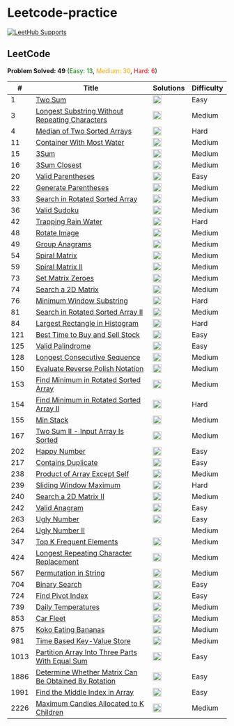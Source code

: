 # Leetcode-practice

[![LeetHub Supports](https://github.com/KamrulSh/LeetCode_Solve/actions/workflows/leethub.yml/badge.svg)](https://github.com/KamrulSh/LeetCode_Solve/actions/workflows/leethub.yml)

## LeetCode

**Problem Solved: 49** (<span style="color:green">Easy: 13</span>, <span style="color:orange">Medium: 30</span>, <span style="color:red">Hard: 6</span>)

| # | Title | Solutions | Difficulty |
| - | - | - | - |
| 1 | [Two Sum](https://leetcode.com/problems/two-sum/) | <a href="leetcode/00001_two-sum/1-two-sum.py"><img src="https://cdn.jsdelivr.net/gh/devicons/devicon/icons/python/python-original.svg" width="20" height="20"></a> | Easy |
| 3 | [Longest Substring Without Repeating Characters](https://leetcode.com/problems/longest-substring-without-repeating-characters/) | <a href="leetcode/00003_longest-substring-without-repeating-characters/3-longest-substring-without-repeating-characters.py"><img src="https://cdn.jsdelivr.net/gh/devicons/devicon/icons/python/python-original.svg" width="20" height="20"></a> | Medium |
| 4 | [Median of Two Sorted Arrays](https://leetcode.com/problems/median-of-two-sorted-arrays/) | <a href="leetcode/00004_median-of-two-sorted-arrays/4-median-of-two-sorted-arrays.py"><img src="https://cdn.jsdelivr.net/gh/devicons/devicon/icons/python/python-original.svg" width="20" height="20"></a> | Hard |
| 11 | [Container With Most Water](https://leetcode.com/problems/container-with-most-water/) | <a href="leetcode/00011_container-with-most-water/11-container-with-most-water.py"><img src="https://cdn.jsdelivr.net/gh/devicons/devicon/icons/python/python-original.svg" width="20" height="20"></a> | Medium |
| 15 | [3Sum](https://leetcode.com/problems/3sum/) | <a href="leetcode/00015_3sum/15-3sum.py"><img src="https://cdn.jsdelivr.net/gh/devicons/devicon/icons/python/python-original.svg" width="20" height="20"></a> | Medium |
| 16 | [3Sum Closest](https://leetcode.com/problems/3sum-closest/) | <a href="leetcode/00016_3sum-closest/16-3sum-closest.py"><img src="https://cdn.jsdelivr.net/gh/devicons/devicon/icons/python/python-original.svg" width="20" height="20"></a> | Medium |
| 20 | [Valid Parentheses](https://leetcode.com/problems/valid-parentheses/) | <a href="leetcode/00020_valid-parentheses/20-valid-parentheses.py"><img src="https://cdn.jsdelivr.net/gh/devicons/devicon/icons/python/python-original.svg" width="20" height="20"></a> | Easy |
| 22 | [Generate Parentheses](https://leetcode.com/problems/generate-parentheses/) | <a href="leetcode/00022_generate-parentheses/22-generate-parentheses.py"><img src="https://cdn.jsdelivr.net/gh/devicons/devicon/icons/python/python-original.svg" width="20" height="20"></a> | Medium |
| 33 | [Search in Rotated Sorted Array](https://leetcode.com/problems/search-in-rotated-sorted-array/) | <a href="leetcode/00033_search-in-rotated-sorted-array/33-search-in-rotated-sorted-array.py"><img src="https://cdn.jsdelivr.net/gh/devicons/devicon/icons/python/python-original.svg" width="20" height="20"></a> | Medium |
| 36 | [Valid Sudoku](https://leetcode.com/problems/valid-sudoku/) | <a href="leetcode/00036_valid-sudoku/36-valid-sudoku.py"><img src="https://cdn.jsdelivr.net/gh/devicons/devicon/icons/python/python-original.svg" width="20" height="20"></a> | Medium |
| 42 | [Trapping Rain Water](https://leetcode.com/problems/trapping-rain-water/) | <a href="leetcode/00042_trapping-rain-water/42-trapping-rain-water.py"><img src="https://cdn.jsdelivr.net/gh/devicons/devicon/icons/python/python-original.svg" width="20" height="20"></a> | Hard |
| 48 | [Rotate Image](https://leetcode.com/problems/rotate-image/) | <a href="leetcode/00048_rotate-image/48-rotate-image.py"><img src="https://cdn.jsdelivr.net/gh/devicons/devicon/icons/python/python-original.svg" width="20" height="20"></a> | Medium |
| 49 | [Group Anagrams](https://leetcode.com/problems/group-anagrams/) | <a href="leetcode/00049_group-anagrams/49-group-anagrams.py"><img src="https://cdn.jsdelivr.net/gh/devicons/devicon/icons/python/python-original.svg" width="20" height="20"></a> | Medium |
| 54 | [Spiral Matrix](https://leetcode.com/problems/spiral-matrix/) | <a href="leetcode/00054_spiral-matrix/54-spiral-matrix.py"><img src="https://cdn.jsdelivr.net/gh/devicons/devicon/icons/python/python-original.svg" width="20" height="20"></a> | Medium |
| 59 | [Spiral Matrix II](https://leetcode.com/problems/spiral-matrix-ii/) | <a href="leetcode/00059_spiral-matrix-ii/59-spiral-matrix-ii.py"><img src="https://cdn.jsdelivr.net/gh/devicons/devicon/icons/python/python-original.svg" width="20" height="20"></a> | Medium |
| 73 | [Set Matrix Zeroes](https://leetcode.com/problems/set-matrix-zeroes/) | <a href="leetcode/00073_set-matrix-zeroes/73-set-matrix-zeroes.py"><img src="https://cdn.jsdelivr.net/gh/devicons/devicon/icons/python/python-original.svg" width="20" height="20"></a> | Medium |
| 74 | [Search a 2D Matrix](https://leetcode.com/problems/search-a-2d-matrix/) | <a href="leetcode/00074_search-a-2d-matrix/74-search-a-2d-matrix.py"><img src="https://cdn.jsdelivr.net/gh/devicons/devicon/icons/python/python-original.svg" width="20" height="20"></a> | Medium |
| 76 | [Minimum Window Substring](https://leetcode.com/problems/minimum-window-substring/) | <a href="leetcode/00076_minimum-window-substring/76-minimum-window-substring.py"><img src="https://cdn.jsdelivr.net/gh/devicons/devicon/icons/python/python-original.svg" width="20" height="20"></a> | Hard |
| 81 | [Search in Rotated Sorted Array II](https://leetcode.com/problems/search-in-rotated-sorted-array-ii/) | <a href="leetcode/00081_search-in-rotated-sorted-array-ii/81-search-in-rotated-sorted-array-ii.py"><img src="https://cdn.jsdelivr.net/gh/devicons/devicon/icons/python/python-original.svg" width="20" height="20"></a> | Medium |
| 84 | [Largest Rectangle in Histogram](https://leetcode.com/problems/largest-rectangle-in-histogram/) | <a href="leetcode/00084_largest-rectangle-in-histogram/84-largest-rectangle-in-histogram.py"><img src="https://cdn.jsdelivr.net/gh/devicons/devicon/icons/python/python-original.svg" width="20" height="20"></a> | Hard |
| 121 | [Best Time to Buy and Sell Stock](https://leetcode.com/problems/best-time-to-buy-and-sell-stock/) | <a href="leetcode/00121_best-time-to-buy-and-sell-stock/121-best-time-to-buy-and-sell-stock.py"><img src="https://cdn.jsdelivr.net/gh/devicons/devicon/icons/python/python-original.svg" width="20" height="20"></a> | Easy |
| 125 | [Valid Palindrome](https://leetcode.com/problems/valid-palindrome/) | <a href="leetcode/00125_valid-palindrome/125-valid-palindrome.py"><img src="https://cdn.jsdelivr.net/gh/devicons/devicon/icons/python/python-original.svg" width="20" height="20"></a> | Easy |
| 128 | [Longest Consecutive Sequence](https://leetcode.com/problems/longest-consecutive-sequence/) | <a href="leetcode/00128_longest-consecutive-sequence/128-longest-consecutive-sequence.py"><img src="https://cdn.jsdelivr.net/gh/devicons/devicon/icons/python/python-original.svg" width="20" height="20"></a> | Medium |
| 150 | [Evaluate Reverse Polish Notation](https://leetcode.com/problems/evaluate-reverse-polish-notation/) | <a href="leetcode/00150_evaluate-reverse-polish-notation/150-evaluate-reverse-polish-notation.py"><img src="https://cdn.jsdelivr.net/gh/devicons/devicon/icons/python/python-original.svg" width="20" height="20"></a> | Medium |
| 153 | [Find Minimum in Rotated Sorted Array](https://leetcode.com/problems/find-minimum-in-rotated-sorted-array/) | <a href="leetcode/00153_find-minimum-in-rotated-sorted-array/153-find-minimum-in-rotated-sorted-array.py"><img src="https://cdn.jsdelivr.net/gh/devicons/devicon/icons/python/python-original.svg" width="20" height="20"></a> | Medium |
| 154 | [Find Minimum in Rotated Sorted Array II](https://leetcode.com/problems/find-minimum-in-rotated-sorted-array-ii/) | <a href="leetcode/00154_find-minimum-in-rotated-sorted-array-ii/154-find-minimum-in-rotated-sorted-array-ii.py"><img src="https://cdn.jsdelivr.net/gh/devicons/devicon/icons/python/python-original.svg" width="20" height="20"></a> | Hard |
| 155 | [Min Stack](https://leetcode.com/problems/min-stack/) | <a href="leetcode/00155_min-stack/155-min-stack.py"><img src="https://cdn.jsdelivr.net/gh/devicons/devicon/icons/python/python-original.svg" width="20" height="20"></a> | Medium |
| 167 | [Two Sum II - Input Array Is Sorted](https://leetcode.com/problems/two-sum-ii-input-array-is-sorted/) | <a href="leetcode/00167_two-sum-ii-input-array-is-sorted/167-two-sum-ii-input-array-is-sorted.py"><img src="https://cdn.jsdelivr.net/gh/devicons/devicon/icons/python/python-original.svg" width="20" height="20"></a> | Medium |
| 202 | [Happy Number](https://leetcode.com/problems/happy-number/) | <a href="leetcode/00202_happy-number/202-happy-number.py"><img src="https://cdn.jsdelivr.net/gh/devicons/devicon/icons/python/python-original.svg" width="20" height="20"></a> | Easy |
| 217 | [Contains Duplicate](https://leetcode.com/problems/contains-duplicate/) | <a href="leetcode/00217_contains-duplicate/217-contains-duplicate.py"><img src="https://cdn.jsdelivr.net/gh/devicons/devicon/icons/python/python-original.svg" width="20" height="20"></a> | Easy |
| 238 | [Product of Array Except Self](https://leetcode.com/problems/product-of-array-except-self/) | <a href="leetcode/00238_product-of-array-except-self/238-product-of-array-except-self.py"><img src="https://cdn.jsdelivr.net/gh/devicons/devicon/icons/python/python-original.svg" width="20" height="20"></a> | Medium |
| 239 | [Sliding Window Maximum](https://leetcode.com/problems/sliding-window-maximum/) | <a href="leetcode/00239_sliding-window-maximum/239-sliding-window-maximum.py"><img src="https://cdn.jsdelivr.net/gh/devicons/devicon/icons/python/python-original.svg" width="20" height="20"></a> | Hard |
| 240 | [Search a 2D Matrix II](https://leetcode.com/problems/search-a-2d-matrix-ii/) | <a href="leetcode/00240_search-a-2d-matrix-ii/240-search-a-2d-matrix-ii.py"><img src="https://cdn.jsdelivr.net/gh/devicons/devicon/icons/python/python-original.svg" width="20" height="20"></a> | Medium |
| 242 | [Valid Anagram](https://leetcode.com/problems/valid-anagram/) | <a href="leetcode/00242_valid-anagram/242-valid-anagram.py"><img src="https://cdn.jsdelivr.net/gh/devicons/devicon/icons/python/python-original.svg" width="20" height="20"></a> | Easy |
| 263 | [Ugly Number](https://leetcode.com/problems/ugly-number/) | <a href="leetcode/00263_ugly-number/263-ugly-number.py"><img src="https://cdn.jsdelivr.net/gh/devicons/devicon/icons/python/python-original.svg" width="20" height="20"></a> | Easy |
| 264 | [Ugly Number II](https://leetcode.com/problems/ugly-number-ii/) |  | Medium |
| 347 | [Top K Frequent Elements](https://leetcode.com/problems/top-k-frequent-elements/) | <a href="leetcode/00347_top-k-frequent-elements/347-top-k-frequent-elements.py"><img src="https://cdn.jsdelivr.net/gh/devicons/devicon/icons/python/python-original.svg" width="20" height="20"></a> | Medium |
| 424 | [Longest Repeating Character Replacement](https://leetcode.com/problems/longest-repeating-character-replacement/) | <a href="leetcode/00424_longest-repeating-character-replacement/424-longest-repeating-character-replacement.py"><img src="https://cdn.jsdelivr.net/gh/devicons/devicon/icons/python/python-original.svg" width="20" height="20"></a> | Medium |
| 567 | [Permutation in String](https://leetcode.com/problems/permutation-in-string/) | <a href="leetcode/00567_permutation-in-string/567-permutation-in-string.py"><img src="https://cdn.jsdelivr.net/gh/devicons/devicon/icons/python/python-original.svg" width="20" height="20"></a> | Medium |
| 704 | [Binary Search](https://leetcode.com/problems/binary-search/) | <a href="leetcode/00704_binary-search/704-binary-search.py"><img src="https://cdn.jsdelivr.net/gh/devicons/devicon/icons/python/python-original.svg" width="20" height="20"></a> | Easy |
| 724 | [Find Pivot Index](https://leetcode.com/problems/find-pivot-index/) | <a href="leetcode/00724_find-pivot-index/724-find-pivot-index.py"><img src="https://cdn.jsdelivr.net/gh/devicons/devicon/icons/python/python-original.svg" width="20" height="20"></a> | Easy |
| 739 | [Daily Temperatures](https://leetcode.com/problems/daily-temperatures/) | <a href="leetcode/00739_daily-temperatures/739-daily-temperatures.py"><img src="https://cdn.jsdelivr.net/gh/devicons/devicon/icons/python/python-original.svg" width="20" height="20"></a> | Medium |
| 853 | [Car Fleet](https://leetcode.com/problems/car-fleet/) | <a href="leetcode/00853_car-fleet/853-car-fleet.py"><img src="https://cdn.jsdelivr.net/gh/devicons/devicon/icons/python/python-original.svg" width="20" height="20"></a> | Medium |
| 875 | [Koko Eating Bananas](https://leetcode.com/problems/koko-eating-bananas/) | <a href="leetcode/00875_koko-eating-bananas/875-koko-eating-bananas.py"><img src="https://cdn.jsdelivr.net/gh/devicons/devicon/icons/python/python-original.svg" width="20" height="20"></a> | Medium |
| 981 | [Time Based Key-Value Store](https://leetcode.com/problems/time-based-key-value-store/) | <a href="leetcode/00981_time-based-key-value-store/981-time-based-key-value-store.py"><img src="https://cdn.jsdelivr.net/gh/devicons/devicon/icons/python/python-original.svg" width="20" height="20"></a> | Medium |
| 1013 | [Partition Array Into Three Parts With Equal Sum](https://leetcode.com/problems/partition-array-into-three-parts-with-equal-sum/) | <a href="leetcode/01013_partition-array-into-three-parts-with-equal-sum/1013-partition-array-into-three-parts-with-equal-sum.py"><img src="https://cdn.jsdelivr.net/gh/devicons/devicon/icons/python/python-original.svg" width="20" height="20"></a> | Easy |
| 1886 | [Determine Whether Matrix Can Be Obtained By Rotation](https://leetcode.com/problems/determine-whether-matrix-can-be-obtained-by-rotation/) | <a href="leetcode/01886_determine-whether-matrix-can-be-obtained-by-rotation/1886-determine-whether-matrix-can-be-obtained-by-rotation.py"><img src="https://cdn.jsdelivr.net/gh/devicons/devicon/icons/python/python-original.svg" width="20" height="20"></a> | Easy |
| 1991 | [Find the Middle Index in Array](https://leetcode.com/problems/find-the-middle-index-in-array/) | <a href="leetcode/01991_find-the-middle-index-in-array/1991-find-the-middle-index-in-array.py"><img src="https://cdn.jsdelivr.net/gh/devicons/devicon/icons/python/python-original.svg" width="20" height="20"></a> | Easy |
| 2226 | [Maximum Candies Allocated to K Children](https://leetcode.com/problems/maximum-candies-allocated-to-k-children/) | <a href="leetcode/02226_maximum-candies-allocated-to-k-children/2226-maximum-candies-allocated-to-k-children.py"><img src="https://cdn.jsdelivr.net/gh/devicons/devicon/icons/python/python-original.svg" width="20" height="20"></a> | Medium |

